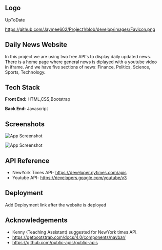 ## Logo
UpToDate

https://github.com/Jaymee602/Project1/blob/develop/images/Favicon.png

## Daily News Website

In this project we are using two free API's to display daily updated news. There is a home page where general news is diplayed with a youtube video in iframe. And we have five sections of news: Finance, Politics, Science, Sports, Technology.

## Tech Stack

**Front End:** HTML,CSS,Bootstrap

**Back End:** Javascript

## Screenshots

![App Screenshot](https://raw.githubusercontent.com/Jaymee602/Project1/test/navbar/Sceenshots/Screenshot%20(15).png)

![App Screenshot](https://raw.githubusercontent.com/Jaymee602/Project1/test/navbar/Sceenshots/Screenshot%20(20).png)


## API Reference

- NewYork Times API- https://developer.nytimes.com/apis
- Youtube API- https://developers.google.com/youtube/v3

## Deployment

Add Deployment link after the website is deployed

## Acknowledgements

 - Kenny (Teaching Assistant) suggested for NewYork times API.
 - https://getbootstrap.com/docs/4.0/components/navbar/
 - https://github.com/public-apis/public-apis